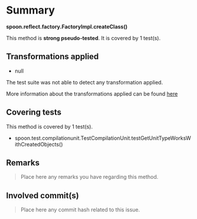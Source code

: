 # Summary
**spoon.reflect.factory.FactoryImpl.createClass()**

This method is **strong pseudo-tested**.
It is covered by 1 test(s). 


## Transformations applied

- null


The test suite was not able to detect any transformation applied.

More information about the transformations applied can be found [here](https://github.com/STAMP-project/pitest-descartes)

## Covering tests
This method is covered by 1 test(s).
* spoon.test.compilationunit.TestCompilationUnit.testGetUnitTypeWorksWithCreatedObjects()


## Remarks
> Place here any remarks you have regarding this method.

## Involved commit(s)

> Place here any commit hash related to this issue.
